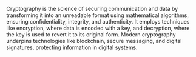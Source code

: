Cryptography is the science of securing communication and data by transforming it into an unreadable format using mathematical algorithms, ensuring confidentiality, integrity, and authenticity. It employs techniques like encryption, where data is encoded with a key, and decryption, where the key is used to revert it to its original form. Modern cryptography underpins technologies like blockchain, secure messaging, and digital signatures, protecting information in digital systems.
